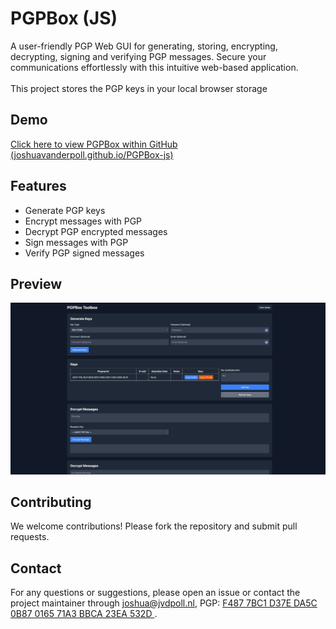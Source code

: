 # PGPBox (JS)
A user-friendly PGP Web GUI for generating, storing, encrypting, decrypting, signing and verifying PGP messages. Secure your communications effortlessly with this intuitive web-based application.<br><br>
This project stores the PGP keys in your local browser storage

## Demo
[Click here to view PGPBox within GitHub (joshuavanderpoll.github.io/PGPBox-js)](https://joshuavanderpoll.github.io/PGPBox-js/public/)

## Features
- Generate PGP keys
- Encrypt messages with PGP
- Decrypt PGP encrypted messages
- Sign messages with PGP
- Verify PGP signed messages 

## Preview
![PGPBox Preview](/images/preview.jpg)

## Contributing
We welcome contributions! Please fork the repository and submit pull requests.

## Contact
For any questions or suggestions, please open an issue or contact the project maintainer through joshua@jvdpoll.nl, PGP: [F487 7BC1 D37E DA5C 0B87 0165 71A3 BBCA 23EA 532D	](https://joshua-server.nl/pgp.txt).